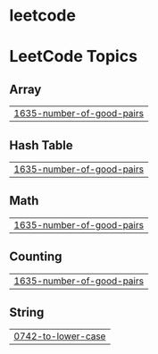 # leetcode
<!---LeetCode Topics Start-->
# LeetCode Topics
## Array
|  |
| ------- |
| [1635-number-of-good-pairs](https://github.com/Sivabharathi58/leetcode/tree/master/1635-number-of-good-pairs) |
## Hash Table
|  |
| ------- |
| [1635-number-of-good-pairs](https://github.com/Sivabharathi58/leetcode/tree/master/1635-number-of-good-pairs) |
## Math
|  |
| ------- |
| [1635-number-of-good-pairs](https://github.com/Sivabharathi58/leetcode/tree/master/1635-number-of-good-pairs) |
## Counting
|  |
| ------- |
| [1635-number-of-good-pairs](https://github.com/Sivabharathi58/leetcode/tree/master/1635-number-of-good-pairs) |
## String
|  |
| ------- |
| [0742-to-lower-case](https://github.com/Sivabharathi58/leetcode/tree/master/0742-to-lower-case) |
<!---LeetCode Topics End-->